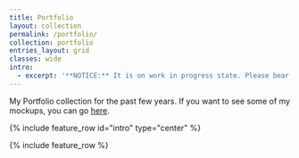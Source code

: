 ```yaml
---
title: Portfolio
layout: collection
permalink: /portfolio/
collection: portfolio
entries_layout: grid
classes: wide
intro: 
  - excerpt: '**NOTICE:** It is on work in progress state. Please bear with me.'
---
```


My Portfolio collection for the past few years. If you want to see some of my mockups, you can go [here](/mockups/).

{% include feature_row id="intro" type="center" %}

{% include feature_row %}
